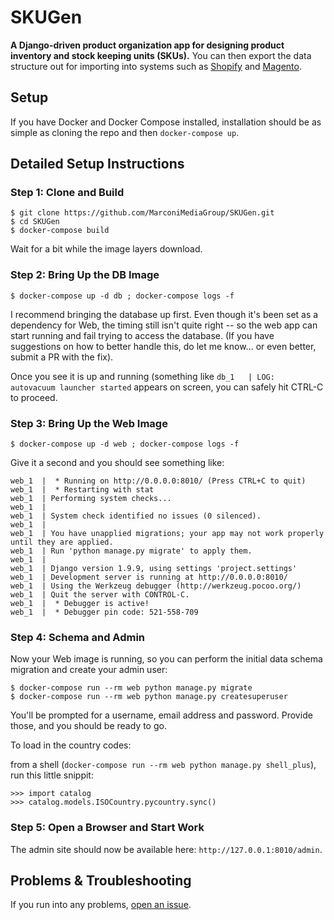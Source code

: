 # SKUGen

**A Django-driven product organization app for designing product inventory
and stock keeping units (SKUs).** You can then export the data structure out
for importing into systems such as [Shopify](http://www.shopify.com) and
[Magento](http://www.magento.com).

## Setup

If you have Docker and Docker Compose installed, installation should be as simple
as cloning the repo and then ```docker-compose up```.

## Detailed Setup Instructions

### Step 1: Clone and Build

```
$ git clone https://github.com/MarconiMediaGroup/SKUGen.git
$ cd SKUGen
$ docker-compose build
```
Wait for a bit while the image layers download.


### Step 2: Bring Up the DB Image

```
$ docker-compose up -d db ; docker-compose logs -f
```
I recommend bringing the database up first. Even though it's been set as a
dependency for Web, the timing still isn't quite right -- so the web app
can start running and fail trying to access the database. (If you have
suggestions on how to better handle this, do let me know... or even better,
submit a PR with the fix).

Once you see it is up and running (something like ```db_1   | LOG:  autovacuum
launcher started``` appears on screen, you can safely hit CTRL-C to proceed.


### Step 3: Bring Up the Web Image

```
$ docker-compose up -d web ; docker-compose logs -f
```

Give it a second and you should see something like:

```
web_1  |  * Running on http://0.0.0.0:8010/ (Press CTRL+C to quit)
web_1  |  * Restarting with stat
web_1  | Performing system checks...
web_1  |
web_1  | System check identified no issues (0 silenced).
web_1  |
web_1  | You have unapplied migrations; your app may not work properly until they are applied.
web_1  | Run 'python manage.py migrate' to apply them.
web_1  |
web_1  | Django version 1.9.9, using settings 'project.settings'
web_1  | Development server is running at http://0.0.0.0:8010/
web_1  | Using the Werkzeug debugger (http://werkzeug.pocoo.org/)
web_1  | Quit the server with CONTROL-C.
web_1  |  * Debugger is active!
web_1  |  * Debugger pin code: 521-558-709
```

### Step 4: Schema and Admin

Now your Web image is running, so you can perform the initial data schema
migration and create your admin user:

```
$ docker-compose run --rm web python manage.py migrate
$ docker-compose run --rm web python manage.py createsuperuser

```

You'll be prompted for a username, email address and password. Provide those,
and you should be ready to go.

To load in the country codes:

from a shell (```docker-compose run --rm web python manage.py shell_plus```), run
this little snippit:

```
>>> import catalog
>>> catalog.models.ISOCountry.pycountry.sync()
```

### Step 5: Open a Browser and Start Work

The admin site should now be available here: ```http://127.0.0.1:8010/admin```.


## Problems & Troubleshooting

If you run into any problems,  [open an issue](https://github.com/MarconiMediaGroup/SKUGen/issues/new).
